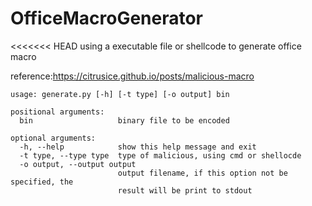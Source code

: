 # OfficeMacroGenerator

<<<<<<< HEAD
using a executable file or shellcode to generate office macro

reference:<https://citrusice.github.io/posts/malicious-macro>

```shell
usage: generate.py [-h] [-t type] [-o output] bin

positional arguments:
  bin                   binary file to be encoded

optional arguments:
  -h, --help            show this help message and exit
  -t type, --type type  type of malicious, using cmd or shellocde
  -o output, --output output
                        output filename, if this option not be specified, the
                        result will be print to stdout
```
